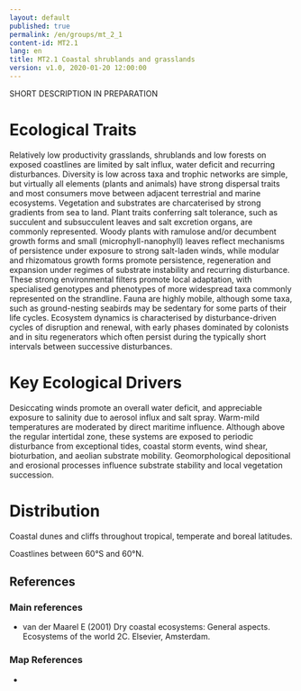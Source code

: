 ```yaml
---
layout: default
published: true
permalink: /en/groups/mt_2_1
content-id: MT2.1
lang: en
title: MT2.1 Coastal shrublands and grasslands
version: v1.0, 2020-01-20 12:00:00
---
```


SHORT DESCRIPTION IN PREPARATION

# Ecological Traits
 

Relatively low productivity grasslands, shrublands and low forests on exposed coastlines are limited by salt influx, water deficit and recurring disturbances. Diversity is low across taxa and trophic networks are simple, but virtually all elements (plants and animals) have strong dispersal traits and most consumers move between adjacent terrestrial and marine ecosystems. Vegetation and substrates are charcaterised by strong gradients from sea to land. Plant traits conferring salt tolerance, such as succulent and subsucculent leaves and salt excretion organs, are commonly represented. Woody plants with ramulose and/or decumbent growth forms and small (microphyll-nanophyll) leaves reflect mechanisms of persistence under exposure to strong salt-laden winds, while modular and rhizomatous growth forms promote persistence, regeneration and expansion under regimes of substrate instability and recurring disturbance. These strong environmental filters promote local adaptation, with specialised genotypes and phenotypes of more widespread taxa commonly represented on the strandline. Fauna are highly mobile, although some taxa, such as ground-nesting seabirds may be sedentary for some parts of their life cycles. Ecosystem dynamics is characterised by disturbance-driven cycles of disruption and renewal, with early phases dominated by colonists and in situ regenerators which often persist during the typically short intervals between successive disturbances.

 
# Key Ecological Drivers
 

Desiccating winds promote an overall water deficit, and appreciable exposure to salinity due to aerosol influx and salt spray. Warm-mild temperatures are moderated by direct maritime influence. Although above the regular intertidal zone, these systems are exposed to periodic disturbance from exceptional tides, coastal storm events, wind shear, bioturbation, and aeolian substrate mobility. Geomorphological depositional and erosional processes influence substrate stability and local vegetation succession.

 
# Distribution
 

Coastal dunes and cliffs throughout tropical, temperate and boreal latitudes.


Coastlines between 60°S and 60°N.

## References

### Main references
* van der Maarel E (2001) Dry coastal ecosystems: General aspects. Ecosystems of the world 2C. Elsevier, Amsterdam.

### Map References
* 

